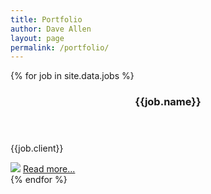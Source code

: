 ```yaml
---
title: Portfolio
author: Dave Allen
layout: page
permalink: /portfolio/
---
```

<section class="box">
{% for job in site.data.jobs %}
<header>
<h3>{{job.name}}</h3>
</header>
<p>{{job.client}}</p>
<img src="{{job.image}}">
<a href="#">Read more...</a>
</section>
{% endfor %}


